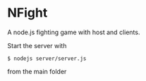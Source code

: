 # NFight

A node.js fighting game with host and clients.

Start the server with 
```
$ nodejs server/server.js
``` 
from the main folder
